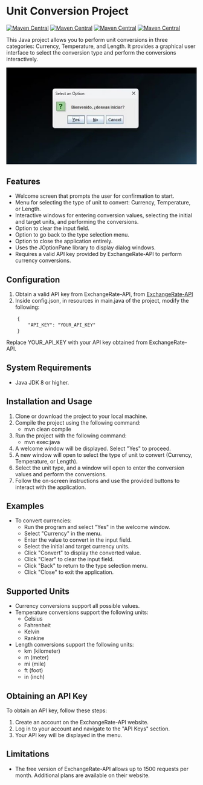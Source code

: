 # Unit Conversion Project

[![Maven Central](https://img.shields.io/maven-central/v/com.google.code.gson/gson.svg?label=Maven%20Central)](https://search.maven.org/artifact/com.google.code.gson/gson)
[![Maven Central](https://img.shields.io/maven-central/v/com.mashape.unirest/unirest-java.svg?label=Maven%20Central)](https://search.maven.org/artifact/com.mashape.unirest/unirest-java)
[![Maven Central](https://img.shields.io/maven-central/v/org.projectlombok/lombok.svg?label=Maven%20Central)](https://search.maven.org/artifact/org.projectlombok/lombok)
[![Maven Central](https://img.shields.io/maven-central/v/org.apache.logging.log4j/log4j-core.svg?label=Maven%20Central)](https://search.maven.org/artifact/org.apache.logging.log4j/log4j-core)


This Java project allows you to perform unit conversions in three categories: Currency, Temperature, and Length. It provides a graphical user interface to select the conversion type and perform the conversions interactively.

[![Example use and work video](src/media/Frame.jpg)](https://clipchamp.com/watch/BB20EvXHsHH)

## Features
- Welcome screen that prompts the user for confirmation to start.
- Menu for selecting the type of unit to convert: Currency, Temperature, or Length.
- Interactive windows for entering conversion values, selecting the initial and target units, and performing the conversions.
- Option to clear the input field.
- Option to go back to the type selection menu.
- Option to close the application entirely.
- Uses the JOptionPane library to display dialog windows.
- Requires a valid API key provided by ExchangeRate-API to perform currency conversions.

## Configuration
1. Obtain a valid API key from ExchangeRate-API, from [ExchangeRate-API](https://app.exchangerate-api.com/ "The Accurate & Reliable Exchange Rate API")
2. Inside config.json, in resources in main.java of the project, modify the following:
```
    {
        "API_KEY": "YOUR_API_KEY"
    }
```
Replace YOUR_API_KEY with your API key obtained from ExchangeRate-API.

## System Requirements
- Java JDK 8 or higher.

## Installation and Usage
1. Clone or download the project to your local machine.
2. Compile the project using the following command:
   - mvn clean compile
3. Run the project with the following command:
   - mvn exec:java
4. A welcome window will be displayed. Select "Yes" to proceed.
5. A new window will open to select the type of unit to convert (Currency, Temperature, or Length).
6. Select the unit type, and a window will open to enter the conversion values and perform the conversions.
7. Follow the on-screen instructions and use the provided buttons to interact with the application.

## Examples
- To convert currencies:
   - Run the program and select "Yes" in the welcome window.
   - Select "Currency" in the menu.
   - Enter the value to convert in the input field.
   - Select the initial and target currency units.
   - Click "Convert" to display the converted value.
   - Click "Clear" to clear the input field.
   - Click "Back" to return to the type selection menu.
   - Click "Close" to exit the application.

## Supported Units
- Currency conversions support all possible values.
- Temperature conversions support the following units:
   - Celsius
   - Fahrenheit
   - Kelvin
   - Rankine
- Length conversions support the following units:
   - km (kilometer)
   - m (meter)
   - mi (mile)
   - ft (foot)
   - in (inch)

## Obtaining an API Key
To obtain an API key, follow these steps:
1. Create an account on the ExchangeRate-API website.
2. Log in to your account and navigate to the "API Keys" section.
3. Your API key will be displayed in the menu.

## Limitations
- The free version of ExchangeRate-API allows up to 1500 requests per month. Additional plans are available on their website.
